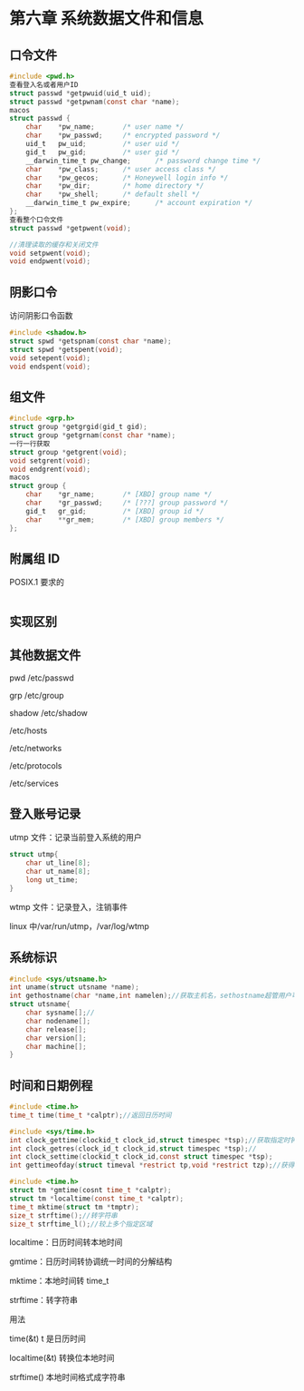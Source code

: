 # 第六章 系统数据文件和信息

## 口令文件

```c
#include <pwd.h>
查看登入名或者用户ID
struct passwd *getpwuid(uid_t uid);
struct passwd *getpwnam(const char *name);
macos
struct passwd {
	char	*pw_name;		/* user name */
	char	*pw_passwd;		/* encrypted password */
	uid_t	pw_uid;			/* user uid */
	gid_t	pw_gid;			/* user gid */
	__darwin_time_t pw_change;		/* password change time */
	char	*pw_class;		/* user access class */
	char	*pw_gecos;		/* Honeywell login info */
	char	*pw_dir;		/* home directory */
	char	*pw_shell;		/* default shell */
	__darwin_time_t pw_expire;		/* account expiration */
};
查看整个口令文件
struct passwd *getpwent(void);

//清理读取的缓存和关闭文件
void setpwent(void);
void endpwent(void);
```

## 阴影口令

访问阴影口令函数

```c
#include <shadow.h>
struct spwd *getspnam(const char *name);
struct spwd *getspent(void);
void setepent(void);
void endspent(void);
```

## 组文件

```c
#include <grp.h>
struct group *getgrgid(gid_t gid);
struct group *getgrnam(const char *name);
一行一行获取
struct group *getgrent(void);
void setgrent(void);
void endgrent(void);
macos
struct group {
	char	*gr_name;		/* [XBD] group name */
	char	*gr_passwd;		/* [???] group password */
	gid_t	gr_gid;			/* [XBD] group id */
	char	**gr_mem;		/* [XBD] group members */
};
```

## 附属组 ID

POSIX.1 要求的

```c

```

## 实现区别

## 其他数据文件

pwd /etc/passwd

grp /etc/group

shadow /etc/shadow

/etc/hosts

/etc/networks

/etc/protocols

/etc/services

## 登入账号记录

utmp 文件：记录当前登入系统的用户

```c
struct utmp{
    char ut_line[8];
    char ut_name[8];
    long ut_time;
}
```

wtmp 文件：记录登入，注销事件

linux 中/var/run/utmp，/var/log/wtmp

## 系统标识

```c
#include <sys/utsname.h>
int uname(struct utsname *name);
int gethostname(char *name,int namelen);//获取主机名，sethostname超管用户可设置
struct utsname{
    char sysname[];//
    char nodename[];
    char release[];
    char version[];
    char machine[];
}
```

## 时间和日期例程

```c
#include <time.h>
time_t time(time_t *calptr);//返回日历时间

#include <sys/time.h>
int clock_gettime(clockid_t clock_id,struct timespec *tsp);//获取指定时钟的时间
int clock_getres(clock_id_t clock_id,struct timespec *tsp);//
int clock_settime(clockid_t clock_id,const struct timespec *tsp);
int gettimeofday(struct timeval *restrict tp,void *restrict tzp);//获得微妙级别时间，虽然弃用

#include <time.h>
struct tm *gmtime(cosnt time_t *calptr);
struct tm *localtime(const time_t *calptr);
time_t mktime(struct tm *tmptr);
size_t strftime();//转字符串
size_t strftime_l();//较上多个指定区域
```

localtime：日历时间转本地时间

gmtime：日历时间转协调统一时间的分解结构

mktime：本地时间转 time_t

strftime：转字符串

用法

time(&t) t 是日历时间

localtime(&t) 转换位本地时间

strftime() 本地时间格式成字符串
